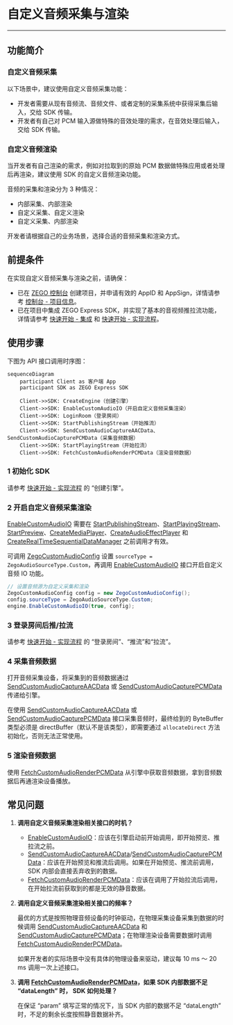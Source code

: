 # 自定义音频采集与渲染
- - -

## 功能简介

### 自定义音频采集

以下场景中，建议使用自定义音频采集功能：

- 开发者需要从现有音频流、音频文件、或者定制的采集系统中获得采集后输入，交给 SDK 传输。
- 开发者有自己对 PCM 输入源做特殊的音效处理的需求，在音效处理后输入，交给 SDK 传输。

### 自定义音频渲染

当开发者有自己渲染的需求，例如对拉取到的原始 PCM 数据做特殊应用或者处理后再渲染，建议使用 SDK 的自定义音频渲染功能。

<Warning title="注意">


音频的采集和渲染分为 3 种情况：

- 内部采集、内部渲染
- 自定义采集、自定义渲染
- 自定义采集、内部渲染

开发者请根据自己的业务场景，选择合适的音频采集和渲染方式。

</Warning>



## 前提条件

在实现自定义音频采集与渲染之前，请确保：

- 已在 [ZEGO 控制台](https://console.zego.im) 创建项目，并申请有效的 AppID 和 AppSign，详情请参考 [控制台 - 项目信息](/console/project-info)。
- 已在项目中集成 ZEGO Express SDK，并实现了基本的音视频推拉流功能，详情请参考 [快速开始 - 集成](https://doc-zh.zego.im/article/21098) 和 [快速开始 - 实现流程](https://doc-zh.zego.im/article/21035)。


## 使用步骤

下图为 API 接口调用时序图：

```mermaid
sequenceDiagram
    participant Client as 客户端 App
    participant SDK as ZEGO Express SDK

    Client->>SDK: CreateEngine（创建引擎）
    Client->>SDK: EnableCustomAudioIO（开启自定义音频采集渲染）
    Client->>SDK: LoginRoom（登录房间）
    Client->>SDK: StartPublishingStream（开始推流）
    Client->>SDK: SendCustomAudioCaptureAACData、SendCustomAudioCapturePCMData（采集音频数据）
    Client->>SDK: StartPlayingStream（开始拉流）
    Client->>SDK: FetchCustomAudioRenderPCMData（渲染音频数据）
```

### 1 初始化 SDK

请参考 [快速开始 - 实现流程](https://doc-zh.zego.im/article/21035#CreateEngine) 的 “创建引擎”。

### 2 开启自定义音频采集渲染

<Warning title="注意">


[EnableCustomAudioIO](https://doc-zh.zego.im/article/api?doc=Express_Video_SDK_API~cs_unity3d~class~ZegoExpressEngine#enable-custom-audio-io) 需要在 [StartPublishingStream](https://doc-zh.zego.im/article/api?doc=Express_Video_SDK_API~cs_unity3d~class~ZegoExpressEngine#start-publishing-stream)、[StartPlayingStream](https://doc-zh.zego.im/article/api?doc=Express_Video_SDK_API~cs_unity3d~class~ZegoExpressEngine#start-playing-stream)、[StartPreview](https://doc-zh.zego.im/article/api?doc=Express_Video_SDK_API~cs_unity3d~class~ZegoExpressEngine#start-preview)、[CreateMediaPlayer](https://doc-zh.zego.im/article/api?doc=Express_Video_SDK_API~cs_unity3d~class~ZegoExpressEngine#create-media-player)、[CreateAudioEffectPlayer](https://doc-zh.zego.im/article/api?doc=Express_Video_SDK_API~cs_unity3d~class~ZegoExpressEngine#create-audio-effect-player) 和 [CreateRealTimeSequentialDataManager](https://doc-zh.zego.im/article/api?doc=Express_Video_SDK_API~cs_unity3d~class~ZegoExpressEngine#create-real-time-sequential-data-manager) 之前调用才有效。

</Warning>



可调用 [ZegoCustomAudioConfig](https://doc-zh.zego.im/article/api?doc=Express_Video_SDK_API~cs_unity3d~struct~ZegoCustomAudioConfig) 设置 `sourceType = ZegoAudioSourceType.Custom`，再调用 [EnableCustomAudioIO](https://doc-zh.zego.im/article/api?doc=Express_Video_SDK_API~cs_unity3d~class~ZegoExpressEngine#enable-custom-audio-io) 接口开启自定义音频 IO 功能。

```cs
// 设置音频源为自定义采集和渲染
ZegoCustomAudioConfig config = new ZegoCustomAudioConfig();
config.sourceType = ZegoAudioSourceType.Custom;
engine.EnableCustomAudioIO(true, config);
```

### 3 登录房间后推/拉流

请参考 [快速开始 - 实现流程](https://doc-zh.zego.im/article/21035#createroom) 的 “登录房间”、“推流”和“拉流”。

### 4 采集音频数据

打开音频采集设备，将采集到的音频数据通过 [SendCustomAudioCaptureAACData](https://doc-zh.zego.im/article/api?doc=Express_Video_SDK_API~cs_unity3d~class~ZegoExpressEngine#send-custom-audio-capture-aac-data) 或 [SendCustomAudioCapturePCMData](https://doc-zh.zego.im/article/api?doc=Express_Video_SDK_API~cs_unity3d~class~ZegoExpressEngine#send-custom-audio-capture-pcm-data) 传递给引擎。

<Note title="说明">


在使用 [SendCustomAudioCaptureAACData](https://doc-zh.zego.im/article/api?doc=Express_Video_SDK_API~cs_unity3d~class~ZegoExpressEngine#send-custom-audio-capture-aac-data) 或 [SendCustomAudioCapturePCMData](https://doc-zh.zego.im/article/api?doc=Express_Video_SDK_API~cs_unity3d~class~ZegoExpressEngine#send-custom-audio-capture-pcm-data) 接口采集音频时，最终给到的 ByteBuffer 类型必须是 directBuffer（默认不是该类型），即需要通过 `allocateDirect` 方法初始化，否则无法正常使用。

</Note>



### 5 渲染音频数据

使用 [FetchCustomAudioRenderPCMData](https://doc-zh.zego.im/article/api?doc=Express_Video_SDK_API~cs_unity3d~class~ZegoExpressEngine#fetch-custom-audio-render-pcm-data) 从引擎中获取音频数据，拿到音频数据后再通渲染设备播放。

## 常见问题

1. **调用自定义音频采集渲染相关接口的时机？**

    - [EnableCustomAudioIO](https://doc-zh.zego.im/article/api?doc=Express_Video_SDK_API~cs_unity3d~class~ZegoExpressEngine#enable-custom-audio-io)：应该在引擎启动前开始调用，即开始预览、推拉流之前。
    - [SendCustomAudioCaptureAACData](https://doc-zh.zego.im/article/api?doc=Express_Video_SDK_API~cs_unity3d~class~ZegoExpressEngine#send-custom-audio-capture-aac-data)/[SendCustomAudioCapturePCMData](https://doc-zh.zego.im/article/api?doc=Express_Video_SDK_API~cs_unity3d~class~ZegoExpressEngine#send-custom-audio-capture-pcm-data)：应该在开始预览和推流后调用。如果在开始预览、推流前调用，SDK 内部会直接丢弃收到的数据。
    - [FetchCustomAudioRenderPCMData](https://doc-zh.zego.im/article/api?doc=Express_Video_SDK_API~cs_unity3d~class~ZegoExpressEngine#fetch-custom-audio-render-pcm-data)：应该在调用了开始拉流后调用，在开始拉流前获取到的都是无效的静音数据。

2. **调用自定义音频采集渲染相关接口的频率？**

    最优的方式是按照物理音频设备的时钟驱动，在物理采集设备采集到数据的时候调用 [SendCustomAudioCaptureAACData](https://doc-zh.zego.im/article/api?doc=Express_Video_SDK_API~cs_unity3d~class~ZegoExpressEngine#send-custom-audio-capture-aac-data) 和 [SendCustomAudioCapturePCMData](https://doc-zh.zego.im/article/api?doc=Express_Video_SDK_API~cs_unity3d~class~ZegoExpressEngine#send-custom-audio-capture-pcm-data)；在物理渲染设备需要数据时调用 [FetchCustomAudioRenderPCMData](https://doc-zh.zego.im/article/api?doc=Express_Video_SDK_API~cs_unity3d~class~ZegoExpressEngine#fetch-custom-audio-render-pcm-data)。

    如果开发者的实际场景中没有具体的物理设备来驱动，建议每 10 ms ～ 20 ms 调用一次上述接口。

3. **调用 [FetchCustomAudioRenderPCMData](https://doc-zh.zego.im/article/api?doc=Express_Video_SDK_API~cs_unity3d~class~ZegoExpressEngine#fetch-custom-audio-render-pcm-data)，如果 SDK 内部数据不足 “dataLength” 时， SDK 如何处理？**

    在保证 “param” 填写正常的情况下，当 SDK 内部的数据不足 “dataLength” 时，不足的剩余长度按照静音数据补齐。

<Content />

